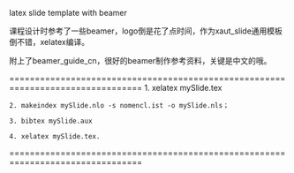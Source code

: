 latex slide template with beamer

课程设计时参考了一些beamer，logo倒是花了点时间，作为xaut_slide通用模板倒不错，xelatex编译。

附上了beamer_guide_cn，很好的beamer制作参考资料，关键是中文的哦。

================================================================================ 
    1. xelatex mySlide.tex

    2. makeindex mySlide.nlo -s nomencl.ist -o mySlide.nls；

    3. bibtex mySlide.aux

    4. xelatex mySlide.tex.

================================================================================